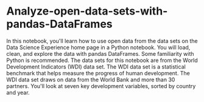 # Analyze-open-data-sets-with-pandas-DataFrames
In this notebook, you'll learn how to use open data from the data sets on the Data Science Experience home page in a Python notebook. You will load, clean, and explore the data with pandas DataFrames.   Some familiarity with Python is recommended.  The data sets for this notebook are from the World Development Indicators (WDI) data set. The WDI data set is a statistical benchmark that helps measure the progress of human development. The WDI data set draws on data from the World Bank and more than 30 partners. You'll look at seven key development variables, sorted by country and year.
